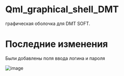 # Qml_graphical_shell_DMT
графическая оболочка для DMT SOFT.
# Последние изменения
Были добавлены поля ввода логина и пароля

![image](https://user-images.githubusercontent.com/84613812/161376515-dff07664-832d-46d6-ab39-91b08ae135dd.png)
